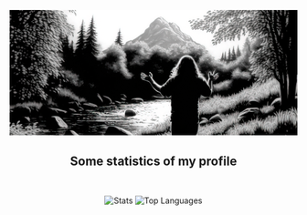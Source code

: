 [![Cover](https://raw.githubusercontent.com/nukdokplex/nukdokplex/master/cover.png)](https://github.com/nukdokplex)

<h2 align="center">Some statistics of my profile</h2>
<br>
<p align="center">
    <img alt="Stats" src="https://github-readme-stats.vercel.app/api?username=nukdokplex&theme=github_dark&show_icons=true&custom_title=Statistics" height="152px">
    <img alt="Top Languages" src="https://github-readme-stats.vercel.app/api/top-langs/?username=nukdokplex&theme=github_dark&layout=compact&exclude_repo=MyNMCWeb&custom_title=Top%20languages&langs_count=6" height="152px">    
</p>

